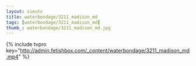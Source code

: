 ```yaml
--- 
layout: sieutv
title: waterbondage/3211_madison_md
tags: [waterbondage/3211_madison_md]
thumb_: waterbondage/3211_madison_md.jpg
---
```

{% include tvpro key="http://admin.fetishbox.com/_content/waterbondage/3211_madison_md.mp4" %} 
